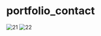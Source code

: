 # portfolio_contact
![21](https://user-images.githubusercontent.com/98634205/177212400-f92b3daa-74e4-4a53-85b9-1ca04f1353c2.jpg)
![22](https://user-images.githubusercontent.com/98634205/177212453-11e805a2-abb2-4433-9acb-521b2286878f.jpg)

